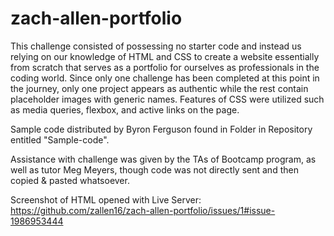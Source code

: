 # zach-allen-portfolio

This challenge consisted of possessing no starter code and instead us relying on our knowledge of HTML and CSS to create a website essentially from scratch that serves as a portfolio for ourselves as professionals in the coding world. Since only one challenge has been completed at this point in the journey, only one project appears as authentic while the rest contain placeholder images with generic names. Features of CSS were utilized such as media queries, flexbox, and active links on the page. 

Sample code distributed by Byron Ferguson found in Folder in Repository entitled "Sample-code". 

Assistance with challenge was given by the TAs of Bootcamp program, as well as tutor Meg Meyers, though code was not directly sent and then copied & pasted whatsoever. 

Screenshot of HTML opened with Live Server: https://github.com/zallen16/zach-allen-portfolio/issues/1#issue-1986953444